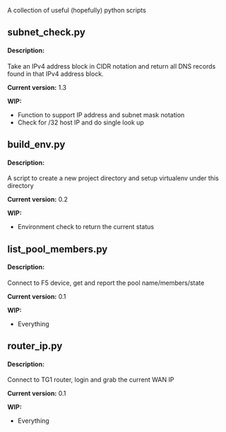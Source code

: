A collection of useful (hopefully) python scripts

## subnet_check.py

#### Description:
Take an IPv4 address block in CIDR notation and return all DNS records
found in that IPv4 address block.

**Current version:**
1.3

**WIP:**
- Function to support IP address and subnet mask notation
- Check for /32 host IP and do single look up

## build_env.py


#### Description:
A script to create a new project directory and setup virtualenv under this
directory

**Current version:**
0.2

**WIP:**
- Environment check to return the current status

## list_pool_members.py


#### Description:
Connect to F5 device, get and report the pool name/members/state

**Current version:**
0.1

**WIP:**
- Everything

## router_ip.py


#### Description:
Connect to TG1 router, login and grab the current WAN IP

**Current version:**
0.1

**WIP:**
- Everything

